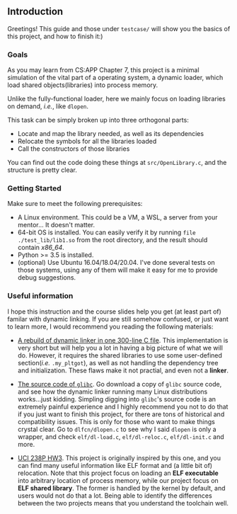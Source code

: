 ## Introduction

Greetings! This guide and those under `testcase/` will show you the basics of this project, 
and how to finish it:)

### Goals
As you may learn from CS:APP Chapter 7, this project is a minimal simulation of the vital part of a operating system, a dynamic
loader, which load shared objects(libraries) into process memory. 

Unlike the fully-functional loader, here we mainly focus on loading libraries on demand, *i.e.*, like `dlopen`.

This task can be simply broken up into three orthogonal parts: 
- Locate and map the library needed, as well as its dependencies
- Relocate the symbols for all the libraries loaded 
- Call the constructors of those libraries

You can find out the code doing these things at `src/OpenLibrary.c`, and the structure is pretty clear.

### Getting Started
Make sure to meet the following prerequisites:

- A Linux environment. This could be a VM, a WSL, a server from your mentor... It doesn't matter.
- 64-bit OS is installed. You can easily verify it by running `file ./test_lib/lib1.so` from the 
root directory, and the result should contain *x86_64*.
- Python >= 3.5 is installed.
- (optional) Use Ubuntu 16.04/18.04/20.04. I've done several tests on those systems, using any
of them will make it easy for me to provide debug suggestions.

<!-- Suppress it for now because I don't know how to briefly talk about these tests -->
<!-- ### Test cases
There are currently 7 test cases covered in autograder, and you may want to get back here if you
are at a loss about what to do. Tests covered in this part are marked with their topic: 
Map the library(M), Relocate symbols(R) and Call constructors(C)

0. (M)  -->

### Useful information
I hope this instruction and the course slides help you get (at least part of) familar with dynamic linking.
If you are still somehow confused, or just want to learn more, I would recommend you reading the 
following materials:

- [A rebuild of dynamic linker in one 300-line C file](https://github.com/jserv/min-dl). This implementation
is very short but will help you a lot in having a big picture of what we will do. However, it requires the
shared libraries to use some user-defined section(*i.e.* `.my_pltgot`), as well as not handling the dependency
tree and initialization. These flaws make it not practial, and even not a **linker**.

- [The source code of `glibc`](https://ftp.gnu.org/gnu/glibc/). Go download a copy of `glibc` source code, and
see how the dynamic linker running many Linux distributions works...just kidding. Simpling digging into 
`glibc`'s source code is an extremely painful experience and I highly recommend you not to do that if you 
just want to finish this project, for there are tons of historical and compatibility issues.
This is only for those who want to make things crystal clear. Go to `dlfcn/dlopen.c` to see why I said 
`dlopen` is only a wrapper, and check `elf/dl-load.c`, `elf/dl-reloc.c`, `elf/dl-init.c` and more.

- [UCI 238P HW3](https://www.ics.uci.edu/~aburtsev/238P/hw/hw3-elf/hw3-elf.html). This project is originally
inspired by this one, and you can find many useful information like ELF format and (a little bit of) relocation.
Note that this project focus on loading an **ELF executable** into arbitrary location of process memory, while 
our project focus on **ELF shared library**. The former is handled by the kernel by default, and users would 
not do that a lot. Being able to identify the differences between the two projects means that you understand 
the toolchain well.
